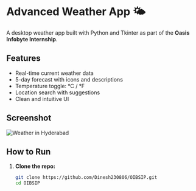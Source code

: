 # Advanced Weather App 🌤️

A desktop weather app built with Python and Tkinter as part of the **Oasis Infobyte Internship**.

## Features

- Real-time current weather data
- 5-day forecast with icons and descriptions
- Temperature toggle: °C / °F
- Location search with suggestions
- Clean and intuitive UI

## Screenshot

![Weather in Hyderabad](image.png)

## How to Run

1. **Clone the repo:**
   ```bash
   git clone https://github.com/Dinesh230806/OIBSIP.git
   cd OIBSIP
